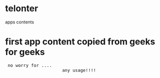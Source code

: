 # telonter
apps contents
<h1> first app content copied from geeks for geeks  </h1>
<pre> no worry for ....
                      any usage!!!!</pre>
